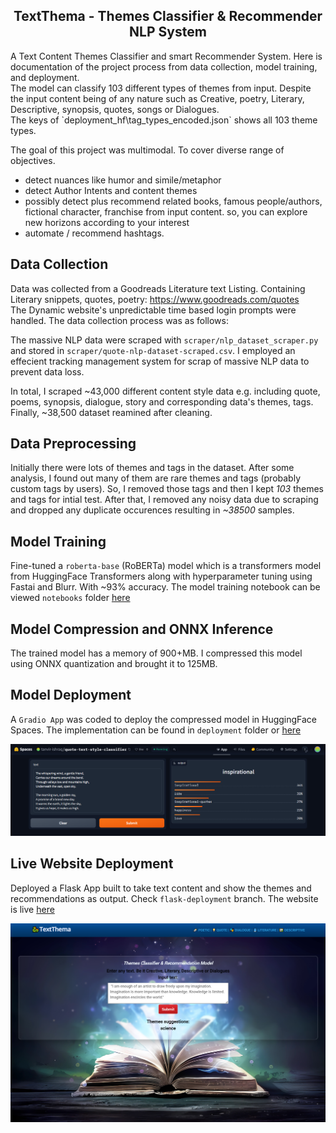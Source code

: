 <h2 align="center">TextThema - Themes Classifier & Recommender NLP System</h2>
A Text Content Themes Classifier and smart Recommender System. 
Here is documentation of the project process from data collection, model training, and deployment. <br/>
The model can classify 103 different types of themes from input. Despite the input content being of any nature such as Creative, poetry, Literary, Descriptive, synopsis, quotes, songs or Dialogues.<br/>The keys of `deployment_hf\tag_types_encoded.json` shows all 103 theme types. 

The goal of this project was multimodal. To cover diverse range of objectives.
* detect nuances like humor and simile/metaphor
* detect Author Intents and content themes 
* possibly detect plus recommend related books, famous people/authors, fictional character, franchise from input content. so, you can explore new horizons according to your interest
* automate / recommend hashtags.


 ## Data Collection
Data was collected from a Goodreads Literature text Listing. Containing Literary snippets, quotes, poetry: https://www.goodreads.com/quotes <br/>
The Dynamic website's unpredictable time based login prompts were handled. The data collection process was as follows: 

The massive NLP data were scraped with `scraper/nlp_dataset_scraper.py` and stored in `scraper/quote-nlp-dataset-scraped.csv`. I employed an effecient tracking management system for scrap of massive NLP data to prevent data loss.

In total, I scraped ~43,000 different content style data e.g. including quote, poems, synopsis, dialogue, story and corresponding data's themes, tags. Finally, ~38,500 dataset reamined after cleaning.



## Data Preprocessing
Initially there were lots of themes and tags in the dataset. After some analysis, I found out many of them are rare themes and tags (probably custom tags by users). So, I removed those tags and then I kept *103* themes and tags for intial test. After that, I removed any noisy data due to scraping and dropped any duplicate occurences resulting in *~38500* samples.


## Model Training 
Fine-tuned a `roberta-base` (RoBERTa) model which is a transformers model from HuggingFace Transformers along with hyperparameter tuning using Fastai and Blurr. With ~93% accuracy. The model training notebook can be viewed `notebooks` folder [here](https://github.com/tanvir-ishraq/TextThema-Multi-Classifier/blob/main/notebooks/quote-multi-classifier.ipynb)

<!--## Benchmark -->

## Model Compression and ONNX Inference
The trained model has a memory of 900+MB. I compressed this model using ONNX quantization and brought it to 125MB. 



## Model Deployment
A `Gradio App` was coded to deploy the compressed model in HuggingFace Spaces. The implementation can be found in `deployment` folder or [here](https://huggingface.co/spaces/tanvir-ishraq/quote-text-style-classifier) 

<img src = "github_img/hf_gradio_app_TextThema.png" width="1130" >



## Live Website Deployment
Deployed a Flask App built to take text content and show the themes and recommendations as output. Check `flask-deployment` branch. The website is live [here](https://textthema-multi-classifier.onrender.com/) 

<img src = "github_img/flask_app.png" width="1130" >





